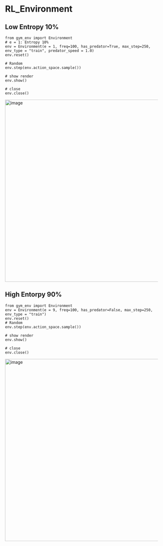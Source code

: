 # RL_Environment

## Low Entropy 10%

```{python}
from gym_env import Environment
# e = 1: Entropy 10%
env = Environment(e = 1, freq=100, has_predator=True, max_step=250, env_type = "train", predator_speed = 1.0)
env.reset()

# Random
env.step(env.action_space.sample())

# show render
env.show()

# close
env.close()
```

<img width="600" alt="image" src="https://github.com/germanespinosa/RL_Environment/assets/80494218/41e82bb5-8887-4ade-8996-07bdab04329d">




## High Entorpy 90%

```{python}
from gym_env import Environment
env = Environment(e = 9, freq=100, has_predator=False, max_step=250, env_type = "train")
env.reset()
# Random
env.step(env.action_space.sample())

# show render
env.show()

# close
env.close()
```
<img width="600" alt="image" src="https://github.com/germanespinosa/RL_Environment/assets/80494218/186e9b8c-e4d8-4011-87d9-594046e257f6">
